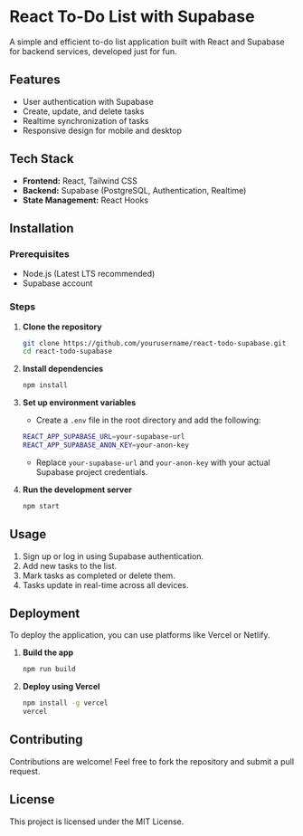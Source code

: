 # React To-Do List with Supabase

A simple and efficient to-do list application built with React and Supabase for backend services, developed just for fun.

## Features

- User authentication with Supabase
- Create, update, and delete tasks
- Realtime synchronization of tasks
- Responsive design for mobile and desktop

## Tech Stack

- **Frontend:** React, Tailwind CSS
- **Backend:** Supabase (PostgreSQL, Authentication, Realtime)
- **State Management:** React Hooks

## Installation

### Prerequisites
- Node.js (Latest LTS recommended)
- Supabase account

### Steps

1. **Clone the repository**
   ```sh
   git clone https://github.com/yourusername/react-todo-supabase.git
   cd react-todo-supabase
   ```

2. **Install dependencies**
   ```sh
   npm install
   ```

3. **Set up environment variables**
   - Create a `.env` file in the root directory and add the following:
   ```sh
   REACT_APP_SUPABASE_URL=your-supabase-url
   REACT_APP_SUPABASE_ANON_KEY=your-anon-key
   ```
   - Replace `your-supabase-url` and `your-anon-key` with your actual Supabase project credentials.

4. **Run the development server**
   ```sh
   npm start
   ```

## Usage

1. Sign up or log in using Supabase authentication.
2. Add new tasks to the list.
3. Mark tasks as completed or delete them.
4. Tasks update in real-time across all devices.

## Deployment

To deploy the application, you can use platforms like Vercel or Netlify.

1. **Build the app**
   ```sh
   npm run build
   ```
2. **Deploy using Vercel**
   ```sh
   npm install -g vercel
   vercel
   ```

## Contributing

Contributions are welcome! Feel free to fork the repository and submit a pull request.

## License

This project is licensed under the MIT License.

